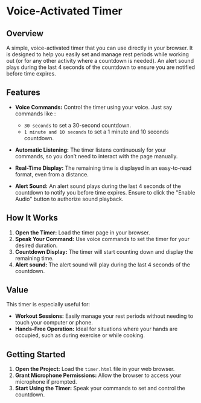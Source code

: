 # Voice-Activated Timer

## Overview
A simple, voice-activated timer that you can use directly in your browser.
It is designed to help you easily set and manage rest periods while working out (or for any other activity where a countdown is needed).
An alert sound plays during the last 4 seconds of the countdown to ensure you are notified before time expires.


## Features

- **Voice Commands:** Control the timer using your voice. Just say commands like :
  - `30 seconds` to set a 30-second countdown.
  - `1 minute and 10 seconds` to set a 1 minute and 10 seconds countdown.

- **Automatic Listening:** The timer listens continuously for your commands, so you don’t need to interact with the page manually.

- **Real-Time Display:** The remaining time is displayed in an easy-to-read format, even from a distance.
- **Alert Sound:** An alert sound plays during the last 4 seconds of the countdown to notify you before time expires. Ensure to click the "Enable Audio" button to authorize sound playback.

## How It Works

1. **Open the Timer:** Load the timer page in your browser.
2. **Speak Your Command:** Use voice commands to set the timer for your desired duration.
3. **Countdown Display:** The timer will start counting down and display the remaining time.
4. **Alert sound:**  The alert sound will play during the last 4 seconds of the countdown.

## Value

This timer is especially useful for:

- **Workout Sessions:** Easily manage your rest periods without needing to touch your computer or phone.
- **Hands-Free Operation:** Ideal for situations where your hands are occupied, such as during exercise or while cooking.

## Getting Started

1. **Open the Project:** Load the `timer.html` file in your web browser.
2. **Grant Microphone Permissions:** Allow the browser to access your microphone if prompted.
3. **Start Using the Timer:** Speak your commands to set and control the countdown.
